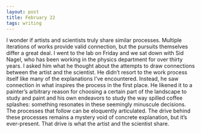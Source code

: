 ```yaml
---
layout: post
title: February 22
tags: writing
---
```


I wonder if artists and scientists truly share similar processes. Multiple iterations of works provide valid connection, but the pursuits themselves differ a great deal. I went to the lab on Friday and we sat down with Sid Nagel, who has been working in the physics department for over thirty years. I asked him what he thought about the attempts to draw connections between the artist and the scientist. He didn’t resort to the work process itself like many of the explanations I’ve encountered. Instead, he saw connection in what inspires the process in the first place. He likened it to a painter’s arbitrary reason for choosing a certain part of the landscape to study and paint and his own endeavors to study the way spilled coffee splashes: something resonates in these seemingly minuscule decisions. The processes that follow can be eloquently articulated. The drive behind these processes remains a mystery void of concrete explanation, but it’s ever-present. That drive is what the artist and the scientist share.  